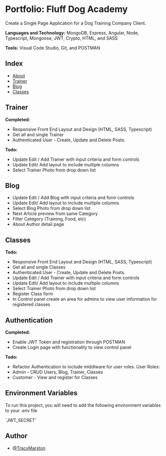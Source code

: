 
# Portfolio: Fluff Dog Academy

Create a Single Page Application for a Dog Training Company Client.
 
**Languages and Technology:** 
MongoDB, Express, Angular, Node, Typescript, Mongoose, JWT, Crypto, HTML, and SASS 

**Tools:** Visual Code Studio, Git, and POSTMAN
## Index

   * [About](#About)
   * [Trainer](#Trainer)
   * [Blog](#Blog)
   * [Classes](#Classes)


## Trainer
**Completed:**

* Responsive Front End Layout and Design (HTML, SASS, Typescript) 
* Get all and single Trainer
* Authenticated User - Create, Update and Delete Posts.
    

**Todo:**
* Update Edit / Add Trainer with input criteria and form controls
* Update Edit/ Add layout to include multiple columns
* Select Trainer Photo from drop down list

## Blog


* Update Edit / Add Blog with input criteria and form controls
* Update Edit/ Add layout to include multiple columns
* Select Blog Photo from drop down list
* Next Article preview from same Category
* Filter Category (Training, Food, etc)
* About Author detail page

## Classes

**Todo:**
* Responsive Front End Layout and Design (HTML, SASS, Typescript) 
* Get all and single Classes
* Authenticated User - Create, Update and Delete Posts.
* Update Edit / Add Trainer with input criteria and form controls
* Update Edit/ Add layout to include multiple columns
* Select Trainer Photo from drop down list
* Register Class form
* In Control panel create an area for admins to view user information for registered classes
## Authentication
**Completed:**

* Enable JWT Token and registration through POSTMAN
* Create Login page with functionality to view control panel
    

**Todo:**
* Refactor Authentication to include middlware for user roles.
User Roles:
* Admin - CRUD Users, Blog, Trainer, Classes
* Customer - View and register for Classes


## Environment Variables

To run this project, you will need to add the following environment variables to your .env file

`JWT_SECRET'


## Author

- [@TracyMarston](https://github.com/TracyMarston)



